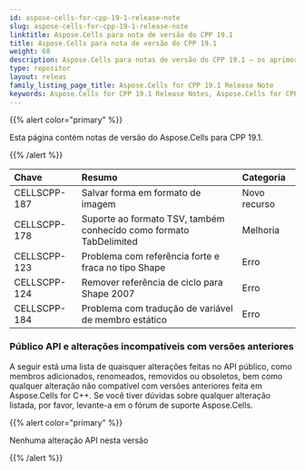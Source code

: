 ```yaml
---
id: aspose-cells-for-cpp-19-1-release-note
slug: aspose-cells-for-cpp-19-1-release-note
linktitle: Aspose.Cells para nota de versão do CPP 19.1
title: Aspose.Cells para nota de versão do CPP 19.1
weight: 60
description: Aspose.Cells para notas de versão do CPP 19.1 – os aprimoramentos, novos recursos e correções mais recentes
type: repositor
layout: releas
family_listing_page_title: Aspose.Cells for CPP 19.1 Release Note
keywords: Aspose.Cells for CPP 19.1 Release Notes, Aspose.Cells for CPP 19.1 updates and fixe
---
```

{{% alert color="primary" %}} 

Esta página contém notas de versão do Aspose.Cells para CPP 19.1.

{{% /alert %}} 

|**Chave**|**Resumo**|**Categoria**|
| :- | :- | :- |
|CELLSCPP-187|Salvar forma em formato de imagem|Novo recurso|
|CELLSCPP-178|Suporte ao formato TSV, também conhecido como formato TabDelimited|Melhoria|
|CELLSCPP-123|Problema com referência forte e fraca no tipo Shape|Erro|
|CELLSCPP-124|Remover referência de ciclo para Shape 2007|Erro|
|CELLSCPP-184|Problema com tradução de variável de membro estático|Erro|
###  **Público API e alterações incompatíveis com versões anteriores**
A seguir está uma lista de quaisquer alterações feitas no API público, como membros adicionados, renomeados, removidos ou obsoletos, bem como qualquer alteração não compatível com versões anteriores feita em Aspose.Cells for C++. Se você tiver dúvidas sobre qualquer alteração listada, por favor, levante-a em o fórum de suporte Aspose.Cells.

{{% alert color="primary" %}} 

Nenhuma alteração API nesta versão

{{% /alert %}}

